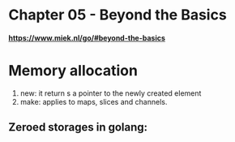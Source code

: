 # Chapter 05 - Beyond the Basics

#### https://www.miek.nl/go/#beyond-the-basics

# Memory allocation
1. new: it return s a pointer to the newly created element
2. make: applies to maps, slices and channels. 

## Zeroed storages in golang: